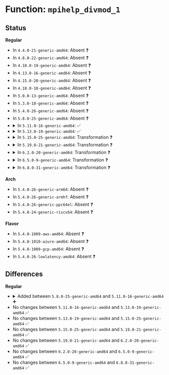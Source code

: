 # Function: <code>mpihelp_divmod_1</code>

## Status
<b>Regular</b>
<ul>
<li>
In <code>4.4.0-21-generic-amd64</code>: Absent ❓
</li>
<li>
In <code>4.8.0-22-generic-amd64</code>: Absent ❓
</li>
<li>
In <code>4.10.0-19-generic-amd64</code>: Absent ❓
</li>
<li>
In <code>4.13.0-16-generic-amd64</code>: Absent ❓
</li>
<li>
In <code>4.15.0-20-generic-amd64</code>: Absent ❓
</li>
<li>
In <code>4.18.0-10-generic-amd64</code>: Absent ❓
</li>
<li>
In <code>5.0.0-13-generic-amd64</code>: Absent ❓
</li>
<li>
In <code>5.3.0-18-generic-amd64</code>: Absent ❓
</li>
<li>
In <code>5.4.0-26-generic-amd64</code>: Absent ❓
</li>
<li>
In <code>5.8.0-25-generic-amd64</code>: Absent ❓
</li>
<li>
<details>
<summary>In <code>5.11.0-16-generic-amd64</code>: ✅</summary>

```c
mpi_limb_t mpihelp_divmod_1(mpi_ptr_t quot_ptr, mpi_ptr_t dividend_ptr, mpi_size_t dividend_size, mpi_limb_t divisor_limb)
```

```json
{
  "name": "mpihelp_divmod_1",
  "collision_type": "Unique Global",
  "inline_type": "No",
  "funcs": [
    {
      "addr": 18446744071585156912,
      "name": "mpihelp_divmod_1",
      "external": true,
      "loc": "lib/mpi/mpih-div.c:379",
      "file": "lib/mpi/mpih-div.c",
      "inline": "seen, unknown",
      "caller_inline": [],
      "caller_func": [
        "lib/mpi/mpi-div.c:mpi_tdiv_qr"
      ]
    }
  ],
  "symbols": [
    {
      "addr": 18446744071585156912,
      "name": "mpihelp_divmod_1",
      "section": ".text",
      "bind": "STB_GLOBAL",
      "size": 789
    }
  ]
}
```
</details>
</li>
<li>
<details>
<summary>In <code>5.13.0-19-generic-amd64</code>: ✅</summary>

```c
mpi_limb_t mpihelp_divmod_1(mpi_ptr_t quot_ptr, mpi_ptr_t dividend_ptr, mpi_size_t dividend_size, mpi_limb_t divisor_limb)
```

```json
{
  "name": "mpihelp_divmod_1",
  "collision_type": "Unique Global",
  "inline_type": "No",
  "funcs": [
    {
      "addr": 18446744071585037472,
      "name": "mpihelp_divmod_1",
      "external": true,
      "loc": "lib/mpi/mpih-div.c:379",
      "file": "lib/mpi/mpih-div.c",
      "inline": "seen, unknown",
      "caller_inline": [],
      "caller_func": [
        "lib/mpi/mpi-div.c:mpi_tdiv_qr"
      ]
    }
  ],
  "symbols": [
    {
      "addr": 18446744071585037472,
      "name": "mpihelp_divmod_1",
      "section": ".text",
      "bind": "STB_GLOBAL",
      "size": 781
    }
  ]
}
```
</details>
</li>
<li>
<details>
<summary>In <code>5.15.0-25-generic-amd64</code>: Transformation ❓</summary>

```c
mpi_limb_t mpihelp_divmod_1(mpi_ptr_t quot_ptr, mpi_ptr_t dividend_ptr, mpi_size_t dividend_size, mpi_limb_t divisor_limb)
```

```json
{
  "name": "mpihelp_divmod_1",
  "collision_type": "Unique Global",
  "inline_type": "No",
  "funcs": [
    {
      "addr": 0,
      "name": "mpihelp_divmod_1",
      "external": true,
      "loc": "lib/mpi/mpih-div.c:379",
      "file": "lib/mpi/mpih-div.c",
      "inline": "seen, unknown",
      "caller_inline": [],
      "caller_func": [
        "lib/mpi/mpi-div.c:mpi_tdiv_qr"
      ]
    }
  ],
  "symbols": [
    {
      "addr": 18446744071592338329,
      "name": "mpihelp_divmod_1.cold",
      "section": ".text",
      "bind": "STB_LOCAL",
      "size": 491
    },
    {
      "addr": 18446744071585480608,
      "name": "mpihelp_divmod_1",
      "section": ".text",
      "bind": "STB_GLOBAL",
      "size": 941
    }
  ]
}
```
</details>
</li>
<li>
<details>
<summary>In <code>5.19.0-21-generic-amd64</code>: Transformation ❓</summary>

```c
mpi_limb_t mpihelp_divmod_1(mpi_ptr_t quot_ptr, mpi_ptr_t dividend_ptr, mpi_size_t dividend_size, mpi_limb_t divisor_limb)
```

```json
{
  "name": "mpihelp_divmod_1",
  "collision_type": "Unique Global",
  "inline_type": "No",
  "funcs": [
    {
      "addr": 0,
      "name": "mpihelp_divmod_1",
      "external": true,
      "loc": "lib/mpi/mpih-div.c:379",
      "file": "lib/mpi/mpih-div.c",
      "inline": "seen, unknown",
      "caller_inline": [],
      "caller_func": [
        "lib/mpi/mpi-div.c:mpi_tdiv_qr"
      ]
    }
  ],
  "symbols": [
    {
      "addr": 18446744071594198786,
      "name": "mpihelp_divmod_1.cold",
      "section": ".text",
      "bind": "STB_LOCAL",
      "size": 449
    },
    {
      "addr": 18446744071586624528,
      "name": "mpihelp_divmod_1",
      "section": ".text",
      "bind": "STB_GLOBAL",
      "size": 940
    }
  ]
}
```
</details>
</li>
<li>
<details>
<summary>In <code>6.2.0-20-generic-amd64</code>: Transformation ❓</summary>

```c
mpi_limb_t mpihelp_divmod_1(mpi_ptr_t quot_ptr, mpi_ptr_t dividend_ptr, mpi_size_t dividend_size, mpi_limb_t divisor_limb)
```

```json
{
  "name": "mpihelp_divmod_1",
  "collision_type": "Unique Global",
  "inline_type": "No",
  "funcs": [
    {
      "addr": 0,
      "name": "mpihelp_divmod_1",
      "external": true,
      "loc": "lib/mpi/mpih-div.c:379",
      "file": "lib/mpi/mpih-div.c",
      "inline": "seen, unknown",
      "caller_inline": [],
      "caller_func": [
        "lib/mpi/mpi-div.c:mpi_tdiv_qr"
      ]
    }
  ],
  "symbols": [
    {
      "addr": 18446744071596200701,
      "name": "mpihelp_divmod_1.cold",
      "section": ".text",
      "bind": "STB_LOCAL",
      "size": 449
    },
    {
      "addr": 18446744071587867232,
      "name": "mpihelp_divmod_1",
      "section": ".text",
      "bind": "STB_GLOBAL",
      "size": 940
    }
  ]
}
```
</details>
</li>
<li>
<details>
<summary>In <code>6.5.0-9-generic-amd64</code>: Transformation ❓</summary>

```c
mpi_limb_t mpihelp_divmod_1(mpi_ptr_t quot_ptr, mpi_ptr_t dividend_ptr, mpi_size_t dividend_size, mpi_limb_t divisor_limb)
```

```json
{
  "name": "mpihelp_divmod_1",
  "collision_type": "Unique Global",
  "inline_type": "No",
  "funcs": [
    {
      "addr": 0,
      "name": "mpihelp_divmod_1",
      "external": true,
      "loc": "lib/mpi/mpih-div.c:379",
      "file": "lib/mpi/mpih-div.c",
      "inline": "seen, unknown",
      "caller_inline": [],
      "caller_func": [
        "lib/mpi/mpi-div.c:mpi_tdiv_qr"
      ]
    }
  ],
  "symbols": [
    {
      "addr": 18446744071596725845,
      "name": "mpihelp_divmod_1.cold",
      "section": ".text",
      "bind": "STB_LOCAL",
      "size": 519
    },
    {
      "addr": 18446744071588138992,
      "name": "mpihelp_divmod_1",
      "section": ".text",
      "bind": "STB_GLOBAL",
      "size": 1057
    }
  ]
}
```
</details>
</li>
<li>
<details>
<summary>In <code>6.8.0-31-generic-amd64</code>: Transformation ❓</summary>

```c
mpi_limb_t mpihelp_divmod_1(mpi_ptr_t quot_ptr, mpi_ptr_t dividend_ptr, mpi_size_t dividend_size, mpi_limb_t divisor_limb)
```

```json
{
  "name": "mpihelp_divmod_1",
  "collision_type": "Unique Global",
  "inline_type": "No",
  "funcs": [
    {
      "addr": 0,
      "name": "mpihelp_divmod_1",
      "external": true,
      "loc": "lib/crypto/mpi/mpih-div.c:379",
      "file": "lib/crypto/mpi/mpih-div.c",
      "inline": "seen, unknown",
      "caller_inline": [],
      "caller_func": [
        "lib/crypto/mpi/mpi-div.c:mpi_tdiv_qr"
      ]
    }
  ],
  "symbols": [
    {
      "addr": 18446744071597551731,
      "name": "mpihelp_divmod_1.cold",
      "section": ".text",
      "bind": "STB_LOCAL",
      "size": 519
    },
    {
      "addr": 18446744071587707856,
      "name": "mpihelp_divmod_1",
      "section": ".text",
      "bind": "STB_GLOBAL",
      "size": 1052
    }
  ]
}
```
</details>
</li>
</ul>
<b>Arch</b>
<ul>
<li>
In <code>5.4.0-26-generic-arm64</code>: Absent ❓
</li>
<li>
In <code>5.4.0-26-generic-armhf</code>: Absent ❓
</li>
<li>
In <code>5.4.0-26-generic-ppc64el</code>: Absent ❓
</li>
<li>
In <code>5.4.0-24-generic-riscv64</code>: Absent ❓
</li>
</ul>
<b>Flavor</b>
<ul>
<li>
In <code>5.4.0-1009-aws-amd64</code>: Absent ❓
</li>
<li>
In <code>5.4.0-1010-azure-amd64</code>: Absent ❓
</li>
<li>
In <code>5.4.0-1009-gcp-amd64</code>: Absent ❓
</li>
<li>
In <code>5.4.0-26-lowlatency-amd64</code>: Absent ❓
</li>
</ul>

## Differences
<b>Regular</b>
<ul>
<li>
<details>
<summary>Added between <code>5.8.0-25-generic-amd64</code> and <code>5.11.0-16-generic-amd64</code> ➕</summary>

```c
mpi_limb_t mpihelp_divmod_1(mpi_ptr_t quot_ptr, mpi_ptr_t dividend_ptr, mpi_size_t dividend_size, mpi_limb_t divisor_limb)
```
</details>
</li>
<li>
No changes between <code>5.11.0-16-generic-amd64</code> and <code>5.13.0-19-generic-amd64</code> ✅
</li>
<li>
No changes between <code>5.13.0-19-generic-amd64</code> and <code>5.15.0-25-generic-amd64</code> ✅
</li>
<li>
No changes between <code>5.15.0-25-generic-amd64</code> and <code>5.19.0-21-generic-amd64</code> ✅
</li>
<li>
No changes between <code>5.19.0-21-generic-amd64</code> and <code>6.2.0-20-generic-amd64</code> ✅
</li>
<li>
No changes between <code>6.2.0-20-generic-amd64</code> and <code>6.5.0-9-generic-amd64</code> ✅
</li>
<li>
No changes between <code>6.5.0-9-generic-amd64</code> and <code>6.8.0-31-generic-amd64</code> ✅
</li>
</ul>
